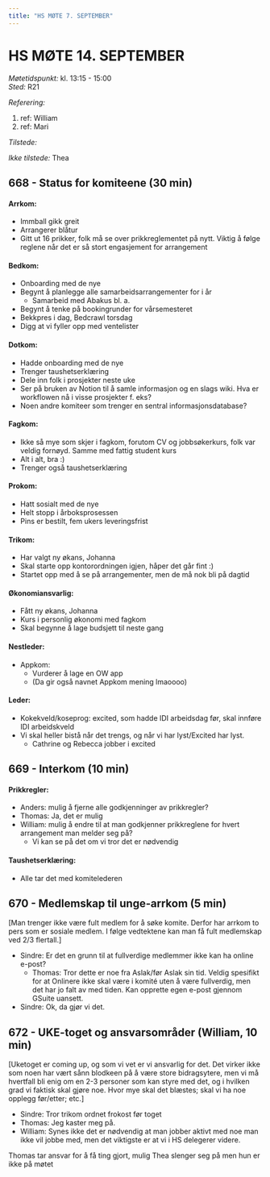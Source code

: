 ```yaml
---
title: "HS MØTE 7. SEPTEMBER"
---
```


# HS MØTE 14. SEPTEMBER

*Møtetidspunkt:* kl. 13:15 - 15:00  
*Sted:* R21  

*Referering:*  
  1. ref: William  
  2. ref: Mari  

*Tilstede:*  

*Ikke tilstede:* Thea


## 668 - Status for komiteene (30 min)

#### Arrkom:
- Immball gikk greit
- Arrangerer blåtur
- Gitt ut 16 prikker, folk må se over prikkreglementet på nytt. Viktig å følge reglene når det er så stort engasjement for arrangement


#### Bedkom:  
- Onboarding med de nye
- Begynt å planlegge alle samarbeidsarrangementer for i år
    - Samarbeid med Abakus bl. a.
- Begynt å tenke på bookingrunder for vårsemesteret
- Bekkpres i dag, Bedcrawl torsdag
- Digg at vi fyller opp med ventelister

#### Dotkom:
- Hadde onboarding med de nye
- Trenger taushetserklæring
- Dele inn folk i prosjekter neste uke
- Ser på bruken av Notion til å samle informasjon og en slags wiki. Hva er workflowen nå i visse prosjekter f. eks?
- Noen andre komiteer som trenger en sentral informasjonsdatabase?

#### Fagkom:  
- Ikke så mye som skjer i fagkom, forutom CV og jobbsøkerkurs, folk var veldig fornøyd. Samme med fattig student kurs
- Alt i alt, bra :)
- Trenger også taushetserklæring

#### Prokom:  
- Hatt sosialt med de nye
- Helt stopp i årboksprosessen
- Pins er bestilt, fem ukers leveringsfrist

#### Trikom:  
- Har valgt ny økans, Johanna
- Skal starte opp kontorordningen igjen, håper det går fint :)
- Startet opp med å se på arrangementer, men de må nok bli på dagtid

#### Økonomiansvarlig:
- Fått ny økans, Johanna
- Kurs i personlig økonomi med fagkom
- Skal begynne å lage budsjett til neste gang

#### Nestleder: 
- Appkom:
    - Vurderer å lage en OW app
    - (Da gir også navnet Appkom mening lmaoooo)

#### Leder:
- Kokekveld/koseprog: excited, som hadde IDI arbeidsdag før, skal innføre IDI arbeidskveld
- Vi skal heller bistå når det trengs, og når vi har lyst/Excited har lyst.
    - Cathrine og Rebecca jobber i excited

## 669 - Interkom (10 min) 

#### Prikkregler:
- Anders: mulig å fjerne alle godkjenninger av prikkregler?
- Thomas: Ja, det er mulig
- William: mulig å endre til at man godkjenner prikkreglene for hvert arrangement man melder seg på?
    - Vi kan se på det om vi tror det er nødvendig

#### Taushetserklæring:
- Alle tar det med komitelederen 


## 670 - Medlemskap til unge-arrkom (5 min)  
[Man trenger ikke være fult medlem for å søke komite. Derfor har arrkom to pers som er sosiale medlem. I følge vedtektene kan man få fult medlemskap ved 2/3 flertall.]

- Sindre: Er det en grunn til at fullverdige medlemmer ikke kan ha online e-post?
    - Thomas: Tror dette er noe fra Aslak/før Aslak sin tid. Veldig spesifikt for at Onlinere ikke skal være i komité uten å være fullverdig, men det har jo falt av med tiden. Kan opprette egen e-post gjennom GSuite uansett.
- Sindre: Ok, da gjør vi det. 

## 672 - UKE-toget og ansvarsområder (William, 10 min)
[Uketoget er coming up, og som vi vet er vi ansvarlig for det. Det virker ikke som noen har vært sånn blodkeen på å være store bidragsytere, men vi må hvertfall bli enig om en 2-3 personer som kan styre med det, og i hvilken grad vi faktisk skal gjøre noe. Hvor mye skal det blæstes; skal vi ha noe opplegg før/etter; etc.]

- Sindre: Tror trikom ordnet frokost før toget
- Thomas: Jeg kaster meg på. 
- William: Synes ikke det er nødvendig at man jobber aktivt med noe man ikke vil jobbe med, men det viktigste er at vi i HS delegerer videre.

Thomas tar ansvar for å få ting gjort, mulig Thea slenger seg på men hun er ikke på møtet